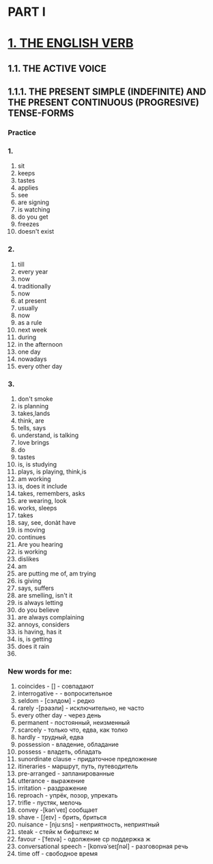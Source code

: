 # PART I
# [1. THE ENGLISH VERB](../1.README.md)
## 1.1. THE ACTIVE VOICE
## 1.1.1. THE PRESENT SIMPLE (INDEFINITE) AND THE PRESENT CONTINUOUS (PROGRESIVE) TENSE-FORMS
### Practice 
### 1.
1.  sit
2.  keeps
3.  tastes
4.  applies
5.  see
6.  are signing
7.  is watching
8.  do you get
9.  freezes
10.  doesn't exist
### 2.
1.  till
2.  every year
3.  now
4.  traditionally
5.  now
6.  at present
7.  usually
8.  now
9.  as a rule
10.  next week
11.  during
12.  in the afternoon
13.  one day
14.  nowadays
15.  every other day
### 3.
1. don't smoke
2. is planning
3. takes,lands
4. think, are 
5. tells, says
6. understand, is talking
7. love brings
8. do
9. tastes
10. is, is studying
11. plays, is playing, think,is
12. am working
13. is, does it include
14. takes, remembers, asks
15. are wearing, look
16. works, sleeps
17. takes
18. say, see, donàt have
19. is moving
20. continues
21. Are you hearing
22. is working
23. dislikes
24. am
25. are putting me of, am trying
26. is giving
27. says, suffers
28. are smelling, isn't it
29. is always letting
30. do you believe
31. are always complaining
32. annoys, considers
33. is having, has it
34. is, is getting
35. does it rain
36. 

### New words for me:
1. coincides - [] - совпадают
2. interrogative -  - вопросительное
3. seldom - [сэлдом] - редко
4. rarely -[рэаэли] - исключительно, не часто
5. every other day - через день
6. permanent - постоянный, неизменный
7. scarcely - только что, едва, как толко
8. hardly - трудный, едва
9. possession - владение, обладание 
10. possess - владеть, обладать
11. sunordinate clause - придаточное предложение
12. itineraries - маршрут, путь, путеводитель
13. pre-arranged - запланированные
14. utterance - выражение 
15. irritation - раздражение
16. reproach - упрёк, позор, упрекать
17. trifle - пустяк, мелочь
18. convey -[kənˈveɪ]  сообщает
19. shave -  [ʃeɪv] - брить, бриться
20. nuisance -  [njuːsns] - неприятность, неприятный
21. steak - стейк м бифштекс м
22. favour -  [ˈfeɪvə] - одолжение ср поддержка ж
23. conversational speech - [kɒnvəˈseɪʃnəl] - разговорная речь
24. time off - свободное время

